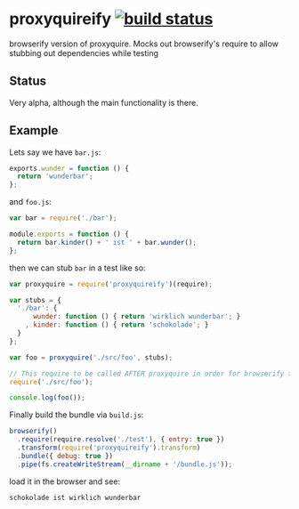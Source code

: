 # proxyquireify [![build status](https://secure.travis-ci.org/thlorenz/proxyquireify.png)](http://travis-ci.org/thlorenz/proxyquireify)

browserify version of proxyquire. Mocks out browserify's require to allow stubbing out dependencies while testing

## Status

Very alpha, although the main functionality is there.

## Example

Lets say we have `bar.js`:

```js
exports.wunder = function () { 
  return 'wunderbar'; 
};
```

and `foo.js`:

```js
var bar = require('./bar');

module.exports = function () {
  return bar.kinder() + ' ist ' + bar.wunder();
};
```

then we can stub `bar` in a test like so:

```js
var proxyquire = require('proxyquireify')(require);

var stubs = { 
  './bar': { 
      wunder: function () { return 'wirklich wunderbar'; }
    , kinder: function () { return 'schokolade'; }
  }
};

var foo = proxyquire('./src/foo', stubs);

// This require to be called AFTER proxyquire in order for browserify to include it in the bundle
require('./src/foo');

console.log(foo()); 
```

Finally build the bundle via `build.js`:

```js
browserify()
  .require(require.resolve('./test'), { entry: true })
  .transform(require('proxyquireify').transform)
  .bundle({ debug: true })
  .pipe(fs.createWriteStream(__dirname + '/bundle.js'));
```

load it in the browser and see:

    schokolade ist wirklich wunderbar
